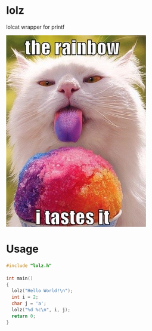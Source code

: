 # lolz
lolcat wrapper for printf

![](https://github.com/bmiddha/lolz/raw/main/img/nom.jpg)

# Usage
```c
#include "lolz.h"

int main()
{
  lolz("Hello World!\n");
  int i = 2;
  char j = 'a';
  lolz("%d %c\n", i, j);
  return 0;
}
```
